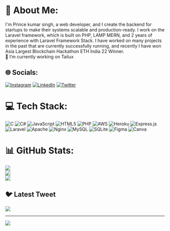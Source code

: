 # 💫 About Me:
I'm Prince kumar singh, a web developer, and I create the backend for startups to make their systems scalable and production-ready. I work on the Laravel framework, which is built on PHP, LAMP MERN, and 2 years of experience with Laravel Framework Stack. I have worked on many projects in the past that are currently successfully running, and recently I have won Asia Largest Blockchain Hackathon ETH India 22 Winner. <br>
🔭 I’m currently working on Tailux


## 🌐 Socials:
[![Instagram](https://img.shields.io/badge/Instagram-%23E4405F.svg?logo=Instagram&logoColor=white)](https://instagram.com/princekumarsinghh) [![LinkedIn](https://img.shields.io/badge/LinkedIn-%230077B5.svg?logo=linkedin&logoColor=white)](https://linkedin.com/in/iprincekumarsingh) [![Twitter](https://img.shields.io/badge/Twitter-%231DA1F2.svg?logo=Twitter&logoColor=white)](https://twitter.com/iprincekusingh) 

# 💻 Tech Stack:
![C](https://img.shields.io/badge/c-%2300599C.svg?style=flat-square&logo=c&logoColor=white) ![C#](https://img.shields.io/badge/c%23-%23239120.svg?style=flat-square&logo=c-sharp&logoColor=white) ![JavaScript](https://img.shields.io/badge/javascript-%23323330.svg?style=flat-square&logo=javascript&logoColor=%23F7DF1E) ![HTML5](https://img.shields.io/badge/html5-%23E34F26.svg?style=flat-square&logo=html5&logoColor=white) ![PHP](https://img.shields.io/badge/php-%23777BB4.svg?style=flat-square&logo=php&logoColor=white) ![AWS](https://img.shields.io/badge/AWS-%23FF9900.svg?style=flat-square&logo=amazon-aws&logoColor=white) ![Heroku](https://img.shields.io/badge/heroku-%23430098.svg?style=flat-square&logo=heroku&logoColor=white) ![Express.js](https://img.shields.io/badge/express.js-%23404d59.svg?style=flat-square&logo=express&logoColor=%2361DAFB) ![Laravel](https://img.shields.io/badge/laravel-%23FF2D20.svg?style=flat-square&logo=laravel&logoColor=white) ![Apache](https://img.shields.io/badge/apache-%23D42029.svg?style=flat-square&logo=apache&logoColor=white) ![Nginx](https://img.shields.io/badge/nginx-%23009639.svg?style=flat-square&logo=nginx&logoColor=white) ![MySQL](https://img.shields.io/badge/mysql-%2300f.svg?style=flat-square&logo=mysql&logoColor=white) ![SQLite](https://img.shields.io/badge/sqlite-%2307405e.svg?style=flat-square&logo=sqlite&logoColor=white) 	![Figma](https://img.shields.io/badge/figma-%23F24E1E.svg?style=flat-square&logo=figma&logoColor=white) ![Canva](https://img.shields.io/badge/Canva-%2300C4CC.svg?style=flat-square&logo=Canva&logoColor=white)
# 📊 GitHub Stats:
![](https://github-readme-stats.vercel.app/api?username=iprincekumarsingh&theme=dark&hide_border=false&include_all_commits=true&count_private=true)<br/>
![](https://github-readme-streak-stats.herokuapp.com/?user=iprincekumarsingh&theme=dark&hide_border=false)<br/>
![](https://github-readme-stats.vercel.app/api/top-langs/?username=iprincekumarsingh&theme=dark&hide_border=false&include_all_commits=true&count_private=true&layout=compact)

## 🐦 Latest Tweet
[![](https://gtce.itsvg.in/api?username=iprincekusingh)](https://github.com/VishwaGauravIn/github-twitter-card-embed)

---
[![](https://visitcount.itsvg.in/api?id=iprincekumarsingh&icon=0&color=1)](https://visitcount.itsvg.in)

<!-- Proudly created with GPRM ( https://gprm.itsvg.in ) -->
